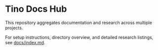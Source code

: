 # Tino Docs Hub

This repository aggregates documentation and research across multiple projects.

For setup instructions, directory overview, and detailed research listings, see [docs/index.md](docs/index.md).

